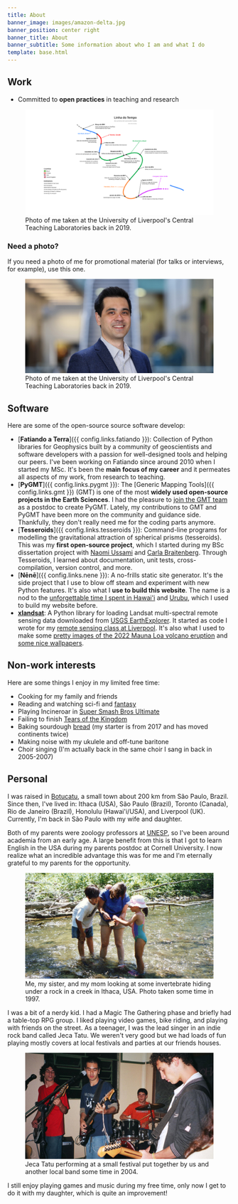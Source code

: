```yaml
---
title: About
banner_image: images/amazon-delta.jpg
banner_position: center right
banner_title: About
banner_subtitle: Some information about who I am and what I do
template: base.html
---
```


## Work

* Committed to **open practices** in teaching and research

<figure>
<img src="../images/timeline.svg" alt="Photo of me, facing the camera at a slight angle and smiling, wearing a stripped white shirt and blue jacket">
<figcaption>
Photo of me taken at the University of Liverpool's Central Teaching
Laboratories back in 2019.
</figcaption>
</figure>

<div class="callout">

### Need a photo?

If you need a photo of me for promotional material
(for talks or interviews, for example), use this one.

<figure>
<img src="../images/profile-picture.jpg" alt="Photo of me, facing the camera at a slight angle and smiling, wearing a stripped white shirt and blue jacket">
<figcaption>
Photo of me taken at the University of Liverpool's Central Teaching
Laboratories back in 2019.
</figcaption>
</figure>

</div>

## Software

Here are some of the open-source source software develop:

* [**Fatiando a Terra**]({{ config.links.fatiando }}): Collection of Python
  libraries for Geophysics built by a community of geoscientists and software
  developers with a passion for well-designed tools and helping our peers. I've
  been working on Fatiando since around 2010 when I started my MSc. It's been
  the **main focus of my career** and it permeates all aspects of my work, from
  research to teaching.
* [**PyGMT**]({{ config.links.pygmt }}): The [Generic Mapping Tools]({{
  config.links.gmt }}) (GMT) is one of the most **widely used open-source
  projects in the Earth Sciences**. I had the pleasure to [join the GMT
  team](/blog/hawaii-gmt-postdoc.html) as a postdoc to create
  PyGMT. Lately, my contributions to GMT and PyGMT have been more on the
  community and guidance side. Thankfully, they don't really need me for the
  coding parts anymore.
* [**Tesseroids**]({{ config.links.tesseroids }}): Command-line programs for
  modelling the gravitational attraction of spherical prisms (tesseroids). This
  was my **first open-source project**, which I started during my BSc
  dissertation project with [Naomi
  Ussami](http://lattes.cnpq.br/6704246490515612) and [Carla
  Braitenberg](https://www2.units.it/braitenberg/). Through Tesseroids, I
  learned about documentation, unit tests, cross-compilation, version control,
  and more.
* [**Nēnē**]({{ config.links.nene }}): A no-frills static site generator. It's
  the side project that I use to blow off steam and experiment with new Python
  features. It's also what I **use to build this website**. The name is a nod
  to the [unforgettable time I spent in Hawai'i](/blog/hawaii-gmt-postdoc.html)
  and [Urubu](https://github.com/jandecaluwe/urubu), which I used to build my
  website before.
* [**xlandsat**](https://www.compgeolab.org/xlandsat): A Python library for
  loading Landsat multi-spectral remote sensing data downloaded from [USGS
  EarthExplorer](https://earthexplorer.usgs.gov/). It started as code I wrote
  for my [remote sensing class at
  Liverpool](https://github.com/leouieda/remote-sensing). It's also what I used
  to make some [pretty images of the 2022 Mauna Loa volcano
  eruption](../blog/mauna-loa.html) and [some nice
  wallpapers](https://github.com/leouieda/landsat-wallpapers).

## Non-work interests

Here are some things I enjoy in my limited free time:

* Cooking for my family and friends
* Reading and watching sci-fi and [fantasy][cosmere]
* Playing Incineroar in [Super Smash Bros Ultimate][smash]
* Failing to finish [Tears of the Kingdom][zelda]
* Baking sourdough [bread][bread] (my starter is from 2017 and has moved continents twice)
* Making noise with my ukulele and off-tune baritone
* Choir singing (I'm actually back in the same choir I sang in back in 2005-2007)

## Personal

I was raised in [Botucatu][botucatu], a small town about 200 km from São Paulo,
Brazil.
Since then, I've lived in: Ithaca (USA), São Paulo (Brazil), Toronto (Canada),
Rio de Janeiro (Brazil), Honolulu (Hawai'i/USA), and Liverpool (UK).
Currently, I'm back in São Paulo with my wife and daughter.

Both of my parents were zoology professors at
[UNESP](https://en.wikipedia.org/wiki/S%C3%A3o_Paulo_State_University), so I've
been around academia from an early age. A large benefit from this is that I got
to learn English in the USA during my parents postdoc at Cornell University. I
now realize what an incredible advantage this was for me and I'm eternally
grateful to my parents for the opportunity.

<figure>
<img src="../images/1997-06-ithaca-creek.jpg" alt="Photo of a 10 year-old boy, a middle aged woman, and a 6 year-old girl standing in a creek and all looking at a rock, with the woman pointing to it.">
<figcaption>
Me, my sister, and my mom looking at some invertebrate hiding under a rock in a creek in Ithaca, USA. Photo taken some time in 1997.
</figcaption>
</figure>

I was a bit of a nerdy kid. I had a Magic The Gathering phase and briefly had a
table-top RPG group. I liked playing video games, bike riding, and playing with
friends on the street.
As a teenager, I was the lead singer in an indie rock band called Jeca Tatu. We
weren't very good but we had loads of fun playing mostly covers at local
festivals and parties at our friends houses.

<figure>
<img src="../images/jeca-tatu-2004.jpg" alt="Photo of a guy with curly hair playing the base guitar, me (half-asian guy with short hair playing guitar), a drummer in th background, and another guitar player with brown curly hair.">
<figcaption>
Jeca Tatu performing at a small festival put together by us and another local band some time in 2004.
</figcaption>
</figure>

I still enjoy playing games and music during my free time, only now I get to do
it with my daughter, which is quite an improvement!

[smash]: https://en.wikipedia.org/wiki/Super_Smash_Bros._Ultimate
[zelda]: https://en.wikipedia.org/wiki/The_Legend_of_Zelda%3A_Tears_of_the_Kingdom
[cosmere]: https://coppermind.net/
[bread]: https://github.com/leouieda/bread
[botucatu]: https://en.wikipedia.org/wiki/Botucatu
